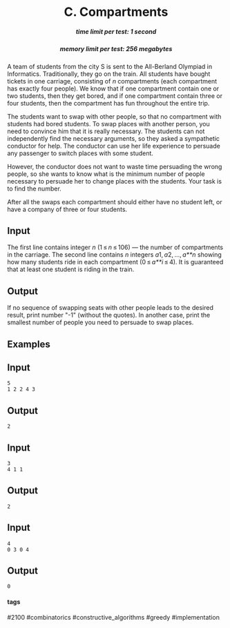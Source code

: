 <h1 style='text-align: center;'> C. Compartments</h1>

<h5 style='text-align: center;'>time limit per test: 1 second</h5>
<h5 style='text-align: center;'>memory limit per test: 256 megabytes</h5>

A team of students from the city S is sent to the All-Berland Olympiad in Informatics. Traditionally, they go on the train. All students have bought tickets in one carriage, consisting of *n* compartments (each compartment has exactly four people). We know that if one compartment contain one or two students, then they get bored, and if one compartment contain three or four students, then the compartment has fun throughout the entire trip.

The students want to swap with other people, so that no compartment with students had bored students. To swap places with another person, you need to convince him that it is really necessary. The students can not independently find the necessary arguments, so they asked a sympathetic conductor for help. The conductor can use her life experience to persuade any passenger to switch places with some student.

However, the conductor does not want to waste time persuading the wrong people, so she wants to know what is the minimum number of people necessary to persuade her to change places with the students. Your task is to find the number. 

After all the swaps each compartment should either have no student left, or have a company of three or four students. 

## Input

The first line contains integer *n* (1 ≤ *n* ≤ 106) — the number of compartments in the carriage. The second line contains *n* integers *a*1, *a*2, ..., *a**n* showing how many students ride in each compartment (0 ≤ *a**i* ≤ 4). It is guaranteed that at least one student is riding in the train.

## Output

If no sequence of swapping seats with other people leads to the desired result, print number "-1" (without the quotes). In another case, print the smallest number of people you need to persuade to swap places.

## Examples

## Input


```
5  
1 2 2 4 3  

```
## Output


```
2  

```
## Input


```
3  
4 1 1  

```
## Output


```
2  

```
## Input


```
4  
0 3 0 4  

```
## Output


```
0  

```


#### tags 

#2100 #combinatorics #constructive_algorithms #greedy #implementation 